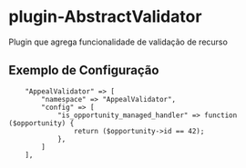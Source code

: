 # plugin-AbstractValidator
Plugin que agrega funcionalidade de validação de recurso

## Exemplo de Configuração

```
    "AppealValidator" => [
        "namespace" => "AppealValidator",
        "config" => [
            "is_opportunity_managed_handler" => function ($opportunity) {
                return ($opportunity->id == 42);
            },
        ]
    ],
```